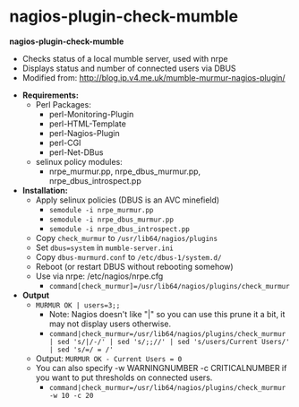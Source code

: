 nagios-plugin-check-mumble
==========================

**nagios-plugin-check-mumble**
   - Checks status of a local mumble server, used with nrpe
   - Displays status and number of connected users via DBUS
   - Modified from: http://blog.ip.v4.me.uk/mumble-murmur-nagios-plugin/
   * __Requirements:__
      - Perl Packages:
         - perl-Monitoring-Plugin 
         - perl-HTML-Template
         - perl-Nagios-Plugin
         - perl-CGI
         - perl-Net-DBus
      - selinux policy modules:
         - nrpe_murmur.pp, nrpe_dbus_murmur.pp, nrpe_dbus_introspect.pp
   * __Installation:__
      - Apply selinux policies (DBUS is an AVC minefield)
         * `semodule -i nrpe_murmur.pp`
         * `semodule -i nrpe_dbus_murmur.pp`
         * `semodule -i nrpe_dbus_introspect.pp`
      - Copy `check_murmur` to `/usr/lib64/nagios/plugins`
      - Set `dbus=system` in `mumble-server.ini`
      - Copy `dbus-murmurd.conf` to `/etc/dbus-1/system.d/`
      - Reboot (or restart DBUS without rebooting somehow)
      - Use via nrpe: /etc/nagios/nrpe.cfg
         * `command[check_murmur]=/usr/lib64/nagios/plugins/check_murmur`
   * __Output__
      - `MURMUR OK | users=3;;`
         - Note: Nagios doesn't like "|" so you can use this prune it a bit, it may not display users otherwise.
         - `command|check_murmur=/usr/lib64/nagios/plugins/check_murmur | sed 's/|/-/' | sed 's/;;//' | sed 's/users/Current Users/' | sed 's/=/ = /'`
	 - Output: `MURMUR OK - Current Users = 0`
      - You can also specify -w WARNINGNUMBER -c CRITICALNUMBER if you want to put thresholds on connected users.
         - `command|check_murmur=/usr/lib64/nagios/plugins/check_murmur -w 10 -c 20`
